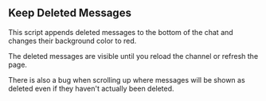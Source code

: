 ## Keep Deleted Messages

This script appends deleted messages to the bottom of the chat and changes their background color to red.

The deleted messages are visible until you reload the channel or refresh the page.

There is also a bug when scrolling up where messages will be shown as deleted even if they haven't actually been deleted.